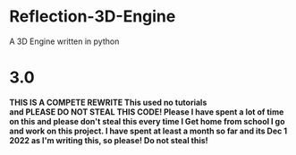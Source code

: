 # Reflection-3D-Engine
A 3D Engine written in python</br>
# 3.0
<b>THIS IS A COMPETE REWRITE<b/> This used no tutorials</br>
and <b>PLEASE DO NOT STEAL THIS CODE!<b/> Please I have spent a lot of time on this and please don't steal this every time I Get home from school I go and work on this project. I have spent at least a month so far and its Dec 1 2022 as I'm writing this, so please! Do not steal this!

